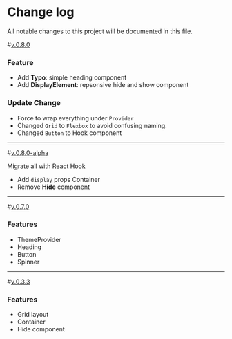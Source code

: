 # Change log

All notable changes to this project will be documented in this file.

<a name="0.8.0"></a>#[v.0.8.0]()

### Feature

- Add **Typo**: simple heading component
- Add **DisplayElement**: repsonsive hide and show component

### Update Change

- Force to wrap everything under `Provider`
- Changed `Grid` to `Flexbox` to avoid confusing naming.
- Changed `Button` to Hook component

---

<a name="0.8.0-alpha"></a>#[v.0.8.0-alpha]()

Migrate all with React Hook

- Add `display` props Container
- Remove **Hide** component

---

<a name="0.7.0"></a>#[v.0.7.0]()

### Features

- ThemeProvider
- Heading
- Button
- Spinner

---

<a name="0.3.3"></a> #[v.0.3.3](https://github.com/we-mak/w-design/compare/hotfix/0.3.2...master)

### Features

- Grid layout
- Container
- Hide component
